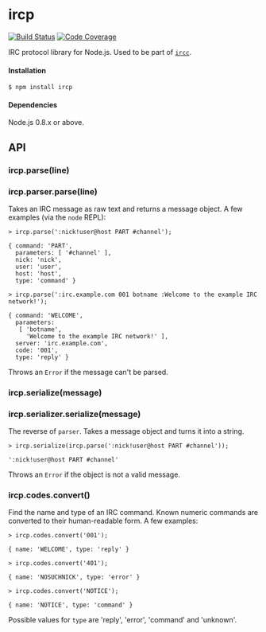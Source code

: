 # ircp

[![Build Status](https://drone.io/github.com/PPvG/node-ircp/status.png)](https://drone.io/github.com/PPvG/node-ircp/latest) [![Code Coverage](https://drone.io/github.com/PPvG/node-ircp/files/coverage.png)](https://drone.io/github.com/PPvG/node-ircp/files/coverage.html)

IRC protocol library for Node.js. Used to be part of [`ircc`](https://github.com/PPvG/node-ircc).

#### Installation

`$ npm install ircp`

#### Dependencies

Node.js 0.8.x or above.

## API

### ircp.parse(line)
### ircp.parser.parse(line)

Takes an IRC message as raw text and returns a message object. A few examples (via the `node` REPL):

`> ircp.parse(':nick!user@host PART #channel');`

    { command: 'PART',
      parameters: [ '#channel' ],
      nick: 'nick',
      user: 'user',
      host: 'host',
      type: 'command' }

`> ircp.parse(':irc.example.com 001 botname :Welcome to the example IRC network!');`

    { command: 'WELCOME',
      parameters:
       [ 'botname',
         'Welcome to the example IRC network!' ],
      server: 'irc.example.com',
      code: '001',
      type: 'reply' }

Throws an `Error` if the message can't be parsed.


### ircp.serialize(message)
### ircp.serializer.serialize(message)

The reverse of `parser`. Takes a message object and turns it into a string.

`> ircp.serialize(ircp.parse(':nick!user@host PART #channel'));`

    ':nick!user@host PART #channel'

Throws an `Error` if the object is not a valid message.


### ircp.codes.convert()

Find the name and type of an IRC command. Known numeric commands are converted to their human-readable form. A few examples:

`> ircp.codes.convert('001');`

    { name: 'WELCOME', type: 'reply' }

`> ircp.codes.convert('401');`

    { name: 'NOSUCHNICK', type: 'error' }

`> ircp.codes.convert('NOTICE');`

    { name: 'NOTICE', type: 'command' }

Possible values for `type` are 'reply', 'error', 'command' and 'unknown'.
